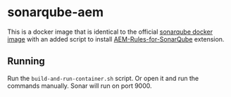# sonarqube-aem

This is a docker image that is identical to the official [sonarqube docker image](https://github.com/SonarSource/docker-sonarqube/blob/abaf14c38297974eb5de295d42e83066ddb84751/7.7-community/Dockerfile) with an added script to install [AEM-Rules-for-SonarQube](https://github.com/Cognifide/AEM-Rules-for-SonarQube) extension.

## Running
Run the `build-and-run-container.sh` script. Or open it and run the commands manually. Sonar will run on port 9000.
